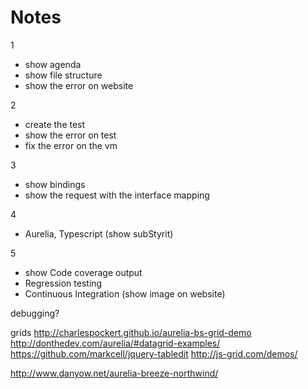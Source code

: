 ﻿# Notes

1

* show agenda
* show file structure
* show the error on website

2

* create the test
* show the error on test
* fix the error on the vm

3

* show bindings
* show the request with the interface mapping

4

* Aurelia, Typescript (show subStyrit)

5

* show Code coverage output
* Regression testing
* Continuous Integration (show image on website)


debugging?

grids
http://charlespockert.github.io/aurelia-bs-grid-demo
http://donthedev.com/aurelia/#datagrid-examples/
https://github.com/markcell/jquery-tabledit
http://js-grid.com/demos/


http://www.danyow.net/aurelia-breeze-northwind/








